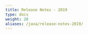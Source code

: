 ```yaml
---
title: Release Notes - 2019
type: docs
weight: 28
aliases: /java/release-notes-2019/
---
```



